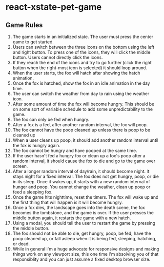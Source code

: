# react-xstate-pet-game

## Game Rules

1.  The game starts in an initialized state. The user must press the center game to get started.
2.  Users can switch between the three icons on the bottom using the left and right button. To press one of the icons, they will click the middle button. Users cannot directly click the icons.
3.  If they reach the end of the icons and try to go further (click the right button when the right-most icon is selected) it should loop around.
4.  When the user starts, the fox will hatch after showing the hatch animation.
5.  Once the fox is hatched, show the fox in an idle animation in the day time.
6.  The user can switch the weather from day to rain using the weather icon.
7.  After some amount of time the fox will become hungry. This should be on some sort of variable schedule to add some unpredictability to the game.
8.  The fox can only be fed when hungry.
9.  After a fox is a fed, after another random interval, the fox will poop.
10. The fox cannot have the poop cleaned up unless there is poop to be cleaned up
11. When a user cleans up poop, it should add another random interval until the fox is hungry again.
12. The fox cannot be hungry and have pooped at the same time.
13. If the user hasn't fed a hungry fox or clean up a fox's poop after a random interval, it should cause the fox to die and go to the game over screen.
14. After a longer random interval of day/rain, it should become night. It stays night for a fixed interval. The fox does not get hungry, poop, or die in its sleep. Once it wakes up, it starts with a new random interval of hunger and poop. You cannot change the weather, clean up poop or feed a sleeping fox.
16. Once the game hits nighttime, reset the timers. The fox will wake up and the first thing that will happen is it will become hungry.
17. Once a fox dies, the landscape goes into the death scene, the fox becomes the tombstone, and the game is over. If the user presses the middle button again, it restarts the game with a new hatch.
18. Using a modal, you should tell the user to restart the game by pressing the middle button.
20. The fox should not be able to die, get hungry, poop, be fed, have the poop cleaned up, or fall asleep when it is being fed, sleeping, hatching, or dead.
21. While in general I'm a huge advocate for responsive designs and making things work on any viewport size, this one time I'm absolving you of that responsiblity and you can just assume a fixed desktop browser size.
